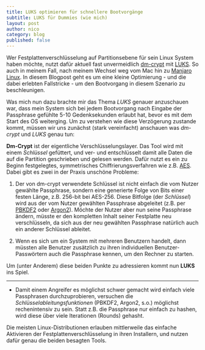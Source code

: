 ```yaml
---
title: LUKS optimieren für schnellere Bootvorgänge  
subtitle: LUKS für Dummies (wie mich)  
layout: post
author: nico
category: blog
published: false
---
```


Wer Festplattenverschlüsselung auf Partitionsebene für sein Linux System haben möchte, nutzt dafür aktuell fast unvermeidlich [dm-crypt](https://de.wikipedia.org/wiki/Dm-crypt) mit [LUKS](https://de.wikipedia.org/wiki/Dm-crypt#Erweiterung_mit_LUKS). So auch in meinem Fall, nach meinem Wechsel weg vom Mac hin zu [Manjaro Linux](https://manjaro.org/). In diesem Blogpost geht es um eine kleine Optimierung - und die dabei erlebten Fallstricke - um den Bootvorgang in diesem Szenario zu beschleunigen.

Was mich nun dazu brachte mir das Thema _LUKS_ genauer anzuschauen war, dass mein System sich bei jedem Bootvorgang nach Eingabe der Passphrase gefühlte 5-10 Gedenksekunden erlaubt hat, bevor es mit dem Start des OS weiterging. Um zu verstehen wie diese Verzögerung zustande kommt, müssen wir uns zunächst (stark vereinfacht) anschauen was _dm-crypt_ und _LUKS_ genau tun:

**Dm-Crypt** ist der eigentliche Verschlüsselungslayer. Das Tool wird mit einem _Schlüssel_ gefüttert, und ver- und entschlüsselt damit alle Daten die auf die Partition geschrieben und gelesen werden. Dafür nutzt es ein zu Beginn festgelegtes, symmetrisches Chiffrierungsverfahren wie z.B. [AES](https://de.wikipedia.org/wiki/Advanced_Encryption_Standard). Dabei gibt es zwei in der Praxis unschöne Probleme:

1. Der von dm-crypt verwendete Schlüssel ist nicht einfach die vom Nutzer gewählte Passphrase, sondern eine generierte Folge von Bits einer festen Länge, z.B. 256-bit bei AES-256. Diese Bitfolge (der _Schlüssel_) wird aus der vom Nutzer gewählten Passphrase abgeleitet (z.B. per [PBKDF2](https://de.wikipedia.org/wiki/PBKDF2) oder [Argon2](https://de.wikipedia.org/wiki/Argon2)). Möchte der Nutzer aber nun seine Passphrase ändern, müsste er den kompletten Inhalt seiner Festplatte neu verschlüsseln, da sich aus der neu gewählten Passphrase natürlich auch ein anderer Schlüssel ableitet.

2. Wenn es sich um ein System mit mehreren Benutzern handelt, dann müssten alle Benutzer zusätzlich zu ihren individuellen Benutzer-Passwörtern auch die Passphrase kennen, um den Rechner zu starten.

Um (unter Anderem) diese beiden Punkte zu adressieren kommt nun **LUKS** ins Spiel.

-----

* Damit einem Angreifer es möglichst schwer gemacht wird einfach viele Passphrasen durchzuprobieren, versuchen die _Schlüsselableitungsfunktionen_ (PBKDF2, Argon2, s.o.) möglichst rechenintensiv zu sein. Statt z.B. die Passphrase nur einfach zu hashen, wird diese über viele Iterationen (Rounds) gehasht. 

Die meisten Linux-Distributionen erlauben mittlerweile das einfache Aktivieren der Festplattenverschlüsselung in ihren Installern, und nutzen dafür genau die beiden besagten Tools.